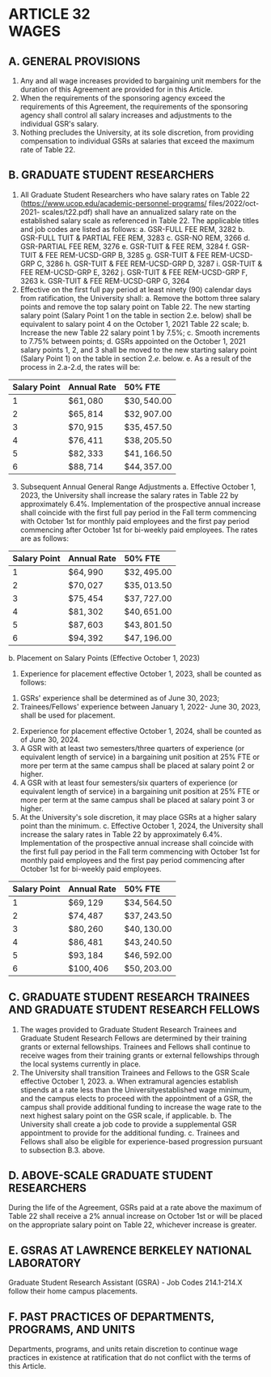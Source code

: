 ---
---
# ARTICLE 32 <br> WAGES 

## A. GENERAL PROVISIONS

1. Any and all wage increases provided to bargaining unit members for the duration of this Agreement are provided for in this Article.
2. When the requirements of the sponsoring agency exceed the requirements of this Agreement, the requirements of the sponsoring agency shall control all salary increases and adjustments to the individual GSR's salary.
3. Nothing precludes the University, at its sole discretion, from providing compensation to individual GSRs at salaries that exceed the maximum rate of Table 22.

## B. GRADUATE STUDENT RESEARCHERS

1. All Graduate Student Researchers who have salary rates on Table 22 (https://www.ucop.edu/academic-personnel-programs/ files/2022/oct-2021-
scales/t22.pdf) shall have an annualized salary rate on the established salary scale as referenced in Table 22. The applicable titles and job codes are listed as follows:
a. GSR-FULL FEE REM, 3282
b. GSR-FULL TUIT \& PARTIAL FEE REM, 3283
c. GSR-NO REM, 3266
d. GSR-PARTIAL FEE REM, 3276
e. GSR-TUIT \& FEE REM, 3284
f. GSR-TUIT \& FEE REM-UCSD-GRP B, 3285
g. GSR-TUIT \& FEE REM-UCSD-GRP C, 3286
h. GSR-TUIT \& FEE REM-UCSD-GRP D, 3287
i. GSR-TUIT \& FEE REM-UCSD-GRP E, 3262
j. GSR-TUIT \& FEE REM-UCSD-GRP F, 3263
k. GSR-TUIT \& FEE REM-UCSD-GRP G, 3264
2. Effective on the first full pay period at least ninety (90) calendar days from ratification, the University shall:
a. Remove the bottom three salary points and remove the top salary point on Table 22. The new starting salary point (Salary Point 1 on the table in section 2.e. below) shall be equivalent to salary point 4 on the October 1, 2021 Table 22 scale;
b. Increase the new Table 22 salary point 1 by $7.5 \%$;
c. Smooth increments to $7.75 \%$ between points;
d. GSRs appointed on the October 1, 2021 salary points 1, 2, and 3 shall be
moved to the new starting salary point (Salary Point 1) on the table in section $2 . e$. below.
e. As a result of the process in 2.a-2.d, the rates will be:

| Salary Point | Annual Rate | $\mathbf{5 0 \%}$ FTE |
| :--- | :--- | :--- |
| 1 | $\$ 61,080$ | $\$ 30,540.00$ |
| 2 | $\$ 65,814$ | $\$ 32,907.00$ |
| 3 | $\$ 70,915$ | $\$ 35,457.50$ |
| 4 | $\$ 76,411$ | $\$ 38,205.50$ |
| 5 | $\$ 82,333$ | $\$ 41,166.50$ |
| 6 | $\$ 88,714$ | $\$ 44,357.00$ |

3. Subsequent Annual General Range Adjustments
a. Effective October 1, 2023, the University shall increase the salary rates in Table 22 by approximately $6.4 \%$. Implementation of the prospective annual increase shall coincide with the first full pay period in the Fall term commencing with October 1st for monthly paid employees and the first pay period commencing after October 1st for bi-weekly paid employees. The rates are as follows:

| Salary Point | Annual Rate | $\mathbf{5 0 \%}$ FTE |
| :--- | :--- | :--- |
| 1 | $\$ 64,990$ | $\$ 32,495.00$ |
| 2 | $\$ 70,027$ | $\$ 35,013.50$ |
| 3 | $\$ 75,454$ | $\$ 37,727.00$ |
| 4 | $\$ 81,302$ | $\$ 40,651.00$ |
| 5 | $\$ 87,603$ | $\$ 43,801.50$ |
| 6 | $\$ 94,392$ | $\$ 47,196.00$ |

b. Placement on Salary Points (Effective October 1, 2023)

1. Experience for placement effective October 1, 2023, shall be counted as follows:
1) GSRs' experience shall be determined as of June 30, 2023;
2) Trainees/Fellows' experience between January 1, 2022- June 30, 2023, shall be used for placement.
2. Experience for placement effective October 1, 2024, shall be counted as
of June 30, 2024.
3. A GSR with at least two semesters/three quarters of experience (or equivalent length of service) in a bargaining unit position at $25 \%$ FTE or more per term at the same campus shall be placed at salary point 2 or higher.
4. A GSR with at least four semesters/six quarters of experience (or equivalent length of service) in a bargaining unit position at $25 \%$ FTE or more per term at the same campus shall be placed at salary point 3 or higher.
5. At the University's sole discretion, it may place GSRs at a higher salary point than the minimum.
c. Effective October 1, 2024, the University shall increase the salary rates in Table 22 by approximately $6.4 \%$. Implementation of the prospective annual increase shall coincide with the first full pay period in the Fall term commencing with October 1st for monthly paid employees and the first pay period commencing after October 1st for bi-weekly paid employees.

| Salary Point | Annual Rate | $\mathbf{5 0 \%}$ FTE |
| :--- | :--- | :--- |
| 1 | $\$ 69,129$ | $\$ 34,564.50$ |
| 2 | $\$ 74,487$ | $\$ 37,243.50$ |
| 3 | $\$ 80,260$ | $\$ 40,130.00$ |
| 4 | $\$ 86,481$ | $\$ 43,240.50$ |
| 5 | $\$ 93,184$ | $\$ 46,592.00$ |
| 6 | $\$ 100,406$ | $\$ 50,203.00$ |

## C. GRADUATE STUDENT RESEARCH TRAINEES AND GRADUATE STUDENT RESEARCH FELLOWS

1. The wages provided to Graduate Student Research Trainees and Graduate Student Research Fellows are determined by their training grants or external fellowships. Trainees and Fellows shall continue to receive wages from their training grants or external fellowships through the local systems currently in place.
2. The University shall transition Trainees and Fellows to the GSR Scale effective October 1, 2023.
a. When extramural agencies establish stipends at a rate less than the Universityestablished wage minimum, and the campus elects to proceed with the appointment of a GSR, the campus shall provide additional funding to increase the wage rate to the next highest salary point on the GSR scale, if applicable.
b. The University shall create a job code to provide a supplemental GSR appointment to provide for the additional funding.
c. Trainees and Fellows shall also be eligible for experience-based progression pursuant to subsection B.3. above.

## D. ABOVE-SCALE GRADUATE STUDENT RESEARCHERS

During the life of the Agreement, GSRs paid at a rate above the maximum of Table 22 shall receive a $2 \%$ annual increase on October 1st or will be placed on the appropriate salary point on Table 22, whichever increase is greater.

## E. GSRAS AT LAWRENCE BERKELEY NATIONAL LABORATORY

Graduate Student Research Assistant (GSRA) - Job Codes 214.1-214.X follow their home campus placements.

## F. PAST PRACTICES OF DEPARTMENTS, PROGRAMS, AND UNITS

Departments, programs, and units retain discretion to continue wage practices in existence at ratification that do not conflict with the terms of this Article.

